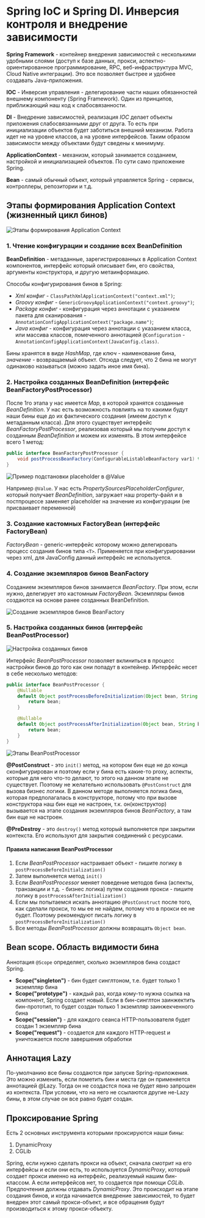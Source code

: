 # Spring IoC и Spring DI. Инверсия контроля и внедрение зависимости
**Spring Framework** - контейнер внедрения зависимостей с несколькими удобными слоями (доступ к базе данных, прокси, аспектно-ориентированное программирование, RPC, веб-инфраструктура MVC, Cloud Native интеграции). Это все позволяет быстрее и удобнее создавать Java-приложения.

**IOC** - Инверсия управления - делегирование  части наших обязанностей внешнему компоненту (Spring Framework). Один из принципов, приближающий наш код к слабосвязанности.

**DI** - Внедрение зависимостей, реализация _IOC_ делает объекты приложения слабосвязанными друг от друга. То есть при инициализации объектов будет заботиться внешний механизм. Работа идет не на уровне классов, а на уровне интерфейсов. Таким образом зависимости между объектами будут сведены к минимуму.

**ApplicationContext** - механизм, который занимается созданием, настройкой и инициализацией объектов. По сути само приложение Spring.

**Bean** - самый обычный объект, который управляется Spring - сервисы, контроллеры, репозитории и т.д.

## Этапы формирования Application Context (жизненный цикл бинов)

![Этапы формирования Application Context](assets/img00.png)

### 1. Чтение конфигурации и создание всех BeanDefinition
**BeanDefinition** - метаданные, зарегистрированных в Application Context компонентов, интерфейс который описывает бин, его свойства, аргументы конструктора, и другую метаинформацию.

Способы конфигурирования бинов в Spring:

- _Xml конфиг_ - `ClassPathXmlApplicationContext("context.xml")`;
- _Groovy конфиг_ - `GenericGroovyApplicationContext("context.groovy")`;
- _Package конфиг_ - конфигурация через аннотации с указанием пакета для сканирования - `AnnotationConfigApplicationContext("package.name")`;
- _Java конфиг_ - конфигурация через аннотации с указанием класса, или массива классов, помеченного аннотацией `@Configuration` - `AnnotationConfigApplicationContext(JavaConfig.class)`.

Бины хранятся в виде _HashMap_, где _ключ_ - наименование бина, _значение_ - возвращаемый объект. Отсюда следует, что 2 бина не могут одинаково называться (можно задать иное имя бина).

### 2. Настройка созданных BeanDefinition (интерфейс BeanFactoryPostProcessor)
После 1го этапа у нас имеется _Map_, в которой хранятся созданные _BeanDefinition_. У нас есть возможность повлиять на то какими будут наши бины еще до их фактического создания (имеем доступ к метаданным класса). Для этого существует интерфейс _BeanFactoryPostProcessor_, реализовав который мы получим доступ к созданным _BeanDefinition_ и можем их изменять. В этом интерфейсе всего 1 метод:
```java
public interface BeanFactoryPostProcessor {
    void postProcessBeanFactory(ConfigurableListableBeanFactory var1) throws BeansException;
}
```

![Пример подстановки placeholder в @Value](assets/img01.png)

Например `@Value`. У нас есть _PropertySourcesPlaceholderConfigurer_, который получает _BeanDefinition_, загружает наш property-файл и в постпроцессе заменяет placeholder на значение из конфигурации (не присваивает переменной)

### 3. Создание кастомных FactoryBean (интерфейс FactoryBean<T>)
_FactoryBean_ - generic-интерфейс которому можно делегировать процесс создания бинов типа `<T>`. Применяется при конфигурировании через xml, для JavaConfig данный интерфейс не используется.

### 4. Создание экземпляров бинов BeanFactory
Созданием экземпляров бинов занимается _BeanFactory_. При этом, если нужно, делегирует это кастомным _FactoryBean_. Экземпляры бинов создаются на основе ранее созданных BeanDefinition.

![Создание экземпляров бинов BeanFactory](assets/img02.png)

### 5. Настройка созданных бинов (интерфейс BeanPostProcessor)
![Настройка созданных бинов](assets/img03.png)

Интерфейс _BeanPostProcessor_ позволяет вклиниться в процесс настройки бинов до того как они попадут в контейнер. Интерфейс несет в себе несколько методов:
```java
public interface BeanPostProcessor {
    @Nullable
    default Object postProcessBeforeInitialization(Object bean, String beanName) throws BeansException {
        return bean;
    }

    @Nullable
    default Object postProcessAfterInitialization(Object bean, String beanName) throws BeansException {
        return bean;
    }
}
```
![Этапы BeanPostProcessor](assets/img04.png)

**@PostConstruct** - это `init()` метод, на котором бин еще не до конца сконфигурирован и поэтому если у бина есть какие-то proxy, аспекты, которые для него что-то делают, то этого на данном этапе не существует. Поэтому не желательно использовать `@PostConstruct` для вызова бизнес логики. В данном методе выполняется логика бина, которая предполагалась в конструкторе, потому что при вызове конструктора наш бин еще не настроен, т.к. он(конструктор) вызывается на этапе создания экземпляров бинов _BeanFactory_, а там бин еще не настроен.

**@PreDestroy** - это `destroy()` метод который выполняется при закрытии контекста. Его используют для закрытия соединений с ресурсами.

#### Правила написания BeanPostProcessor
1. Если _BeanPostProcessor_ настраивает объект - пишите логику в `postProcessBeforeInitialization()`
2. Затем выполняется метод `init()`
3. Если _BeanPostProcessor_ меняет поведение методов бина (аспекты, транзакции и т.д. - бизнес логика) путем создания прокси - пишите логику в `postProcessAfterInitialization()`
4. Если мы попытаемся искать аннотацию `@PostConstruct` после того, как сделали прокси, то мы ее не найдем, потому что в прокси ее не будет. Поэтому рекомендуют писать логику в `postProcessBeforeInitialization()`
5. Все методы _BeanPostProcessor_ должны возвращать `Object bean`.

## Bean scope. Область видимости бина
Аннотация `@Scope` определяет, сколько экземпляров бина создаст Spring.
- **Scope("singleton")** - бин будет синглтоном, т.е. будет только 1 экземпляр бина
- **Scope("prototype")** - каждый раз, когда кому-то нужна ссылка на компонент, Spring создает новый. Если в бин-синглтон заинжектить бин-прототип, то будет создан только 1 экземпляр заинжекченного бина 
- **Scope("session")** - для каждого сеанса HTTP-пользователя будет создан 1 экземпляр бина 
- **Scope("request")** - создается для каждого HTTP-request и уничтожается после завершения обработки

## Аннотация Lazy
По-умолчанию все бины создаются при запуске Spring-приложения. Это можно изменить, если пометить бин и места где он применяется аннотацией @Lazy. Тогда он не создастся пока не будет явно запрошен из контекста. При условии, что на него не ссылаются другие не-Lazy бины, в этом случае он все равно будет создан.

## Проксирование Spring
Есть 2 основных инструмента которыми проксируются наши бины:
1. DynamicProxy
2. CGLib

Spring, если нужно сделать прокси на объект, сначала смотрит на его интерфейсы и если они есть, то используется _DynamicProxy_, который создает прокси именно на интерфейс, реализуемый нашим бин-классом. А если интерфейсов нет, то создается при помощи _CGLib_. Предпочтения должны отдавать _DynamicProxy_. Это происходит на этапе создания бинов, и когда начинается внедрение зависимостей, то будет внедрен этот самый прокси-объект, и все обращения будут производиться к этому прокси-объекту.

